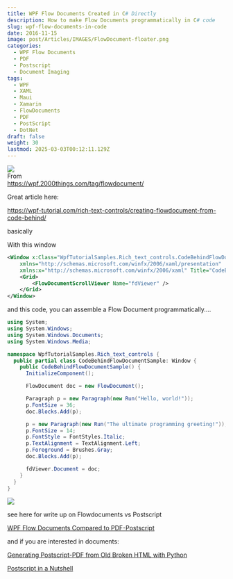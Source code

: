 ```yaml
---
title: WPF Flow Documents Created in C# Directly
description: How to make Flow Documents programmatically in C# code
slug: wpf-flow-documents-in-code
date: 2016-11-15
image: post/Articles/IMAGES/FlowDocument-floater.png
categories:
  - WPF Flow Documents
  - PDF
  - Postscript
  - Document Imaging
tags:
  - WPF
  - XAML
  - Maui
  - Xamarin
  - FlowDocuments
  - PDF
  - PostScript
  - DotNet
draft: false
weight: 30
lastmod: 2025-03-03T00:12:11.129Z
---
```

![](/post/Articles/IMAGES/FlowDocument-floater.png)\
From\
<https://wpf.2000things.com/tag/flowdocument/>

Great article here:

<https://wpf-tutorial.com/rich-text-controls/creating-flowdocument-from-code-behind/>

basically

With this window

```xml
<Window x:Class="WpfTutorialSamples.Rich_text_controls.CodeBehindFlowDocumentSample"
	xmlns="http://schemas.microsoft.com/winfx/2006/xaml/presentation"
	xmlns:x="http://schemas.microsoft.com/winfx/2006/xaml" Title="CodeBehindFlowDocumentSample" Height="200" Width="300">
	<Grid>
		<FlowDocumentScrollViewer Name="fdViewer" />
	</Grid>
</Window>
```

and this code, you can assemble a Flow Document programmatically....

```c#
using System;
using System.Windows;
using System.Windows.Documents;
using System.Windows.Media;

namespace WpfTutorialSamples.Rich_text_controls {
  public partial class CodeBehindFlowDocumentSample: Window {
    public CodeBehindFlowDocumentSample() {
      InitializeComponent();

      FlowDocument doc = new FlowDocument();

      Paragraph p = new Paragraph(new Run("Hello, world!"));
      p.FontSize = 36;
      doc.Blocks.Add(p);

      p = new Paragraph(new Run("The ultimate programming greeting!"));
      p.FontSize = 14;
      p.FontStyle = FontStyles.Italic;
      p.TextAlignment = TextAlignment.Left;
      p.Foreground = Brushes.Gray;
      doc.Blocks.Add(p);

      fdViewer.Document = doc;
    }
  }
}
```

![](/post/Articles/_new5/Pasted%20image%2020250209070814.png)

see here for write up on Flowdocuments vs Postscript

[WPF Flow Documents Compared to PDF-Postscript](/post/Articles/_new5/WPF%20Flow%20Documents%20Compared%20to%20PDF-Postscript.md)

and if you are interested in documents:

[Generating Postscript-PDF from Old Broken HTML with Python](/post/Articles/_New4/Generating%20Postscript-PDF%20from%20Old%20Broken%20HTML%20with%20Python.md)

[Postscript in a Nutshell](/post/Articles/_New4/Postscript%20in%20a%20Nutshell.md)

<!-- 
reminds me of this book  
<http://www.charlespetzold.com/wpf/>

Read that years ago.. all the examples are in 100% C# , no Xaml..

![](post/Articles/_new5/Pasted%20image%2020250209071013.png)




-->
